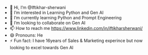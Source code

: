 - 👋 Hi, I’m @Iftikhar-sherwani
- 👀 I’m interested in Learning Python and Gen AI  
- 🌱 I’m currently learning Python and Prompt Engineering
- 💞️ I’m looking to collaborate on Gen AI
- 📫 How to reach me https://www.linkedin.com/in/iftikharsherwani/
- 😄 Pronouns: He
- ⚡ Fun fact: I have 16years of Sales & Marketing experince but now looking to excel towards Gen AI

<!---
Iftikhar-sherwani/Iftikhar-sherwani is a ✨ special ✨ repository because its `README.md` (this file) appears on your GitHub profile.
You can click the Preview link to take a look at your changes.
--->
